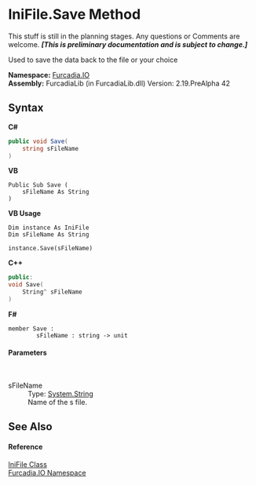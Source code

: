 # IniFile.Save Method 
This stuff is still in the planning stages. Any questions or Comments are welcome. _**\[This is preliminary documentation and is subject to change.\]**_

Used to save the data back to the file or your choice

**Namespace:**&nbsp;<a href="N_Furcadia_IO">Furcadia.IO</a><br />**Assembly:**&nbsp;FurcadiaLib (in FurcadiaLib.dll) Version: 2.19.PreAlpha 42

## Syntax

**C#**<br />
``` C#
public void Save(
	string sFileName
)
```

**VB**<br />
``` VB
Public Sub Save ( 
	sFileName As String
)
```

**VB Usage**<br />
``` VB Usage
Dim instance As IniFile
Dim sFileName As String

instance.Save(sFileName)
```

**C++**<br />
``` C++
public:
void Save(
	String^ sFileName
)
```

**F#**<br />
``` F#
member Save : 
        sFileName : string -> unit 

```


#### Parameters
&nbsp;<dl><dt>sFileName</dt><dd>Type: <a href="http://msdn2.microsoft.com/en-us/library/s1wwdcbf" target="_blank">System.String</a><br />Name of the s file.</dd></dl>

## See Also


#### Reference
<a href="T_Furcadia_IO_IniFile">IniFile Class</a><br /><a href="N_Furcadia_IO">Furcadia.IO Namespace</a><br />